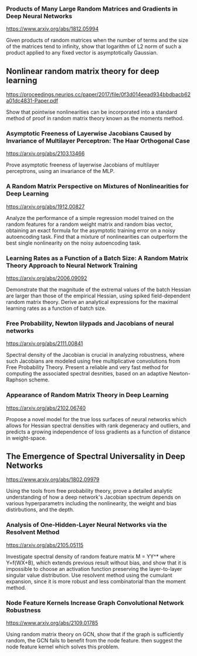 ### Products of Many Large Random Matrices and Gradients in Deep Neural Networks

<https://www.arxiv.org/abs/1812.05994>

Given products of random matrices when the number of terms and the size of the matrices tend to infinity, show that logarithm of L2 norm of such a product applied to any fixed vector is asymptotically Gaussian.

## Nonlinear random matrix theory for deep learning

<https://proceedings.neurips.cc/paper/2017/file/0f3d014eead934bbdbacb62a01dc4831-Paper.pdf>

Show that pointwise nonlinearities can be incorporated into a standard method of proof in random matrix theory known as the moments method.

### Asymptotic Freeness of Layerwise Jacobians Caused by Invariance of Multilayer Perceptron: The Haar Orthogonal Case

<https://arxiv.org/abs/2103.13466>

Prove asymptotic freeness of layerwise Jacobians of multilayer perceptrons, using an invariance of the MLP. 

### A Random Matrix Perspective on Mixtures of Nonlinearities for Deep Learning

<https://arxiv.org/abs/1912.00827>

Analyze the performance of a simple regression model trained on the random features for a random weight matrix and random bias vector, obtaining an exact formula for the asymptotic training error on a noisy autoencoding task. Find that a mixture of nonlinearities can outperform the best single nonlinearity on the noisy autoencoding task.

### Learning Rates as a Function of a Batch Size: A Random Matrix Theory Approach to Neural Network Training

<https://arxiv.org/abs/2006.09092>

Demonstrate that the magnitude of the extremal values of the batch Hessian are larger than those of the empirical Hessian, using spiked field-dependent random matrix theory. Derive an analytical expressions for the maximal learning rates as a function of batch size.

### Free Probability, Newton lilypads and Jacobians of neural networks

<https://arxiv.org/abs/2111.00841>

Spectral density of the Jacobian is crucial in analyzing robustness, where such Jacobians are modeled using free multiplicative convolutions from Free Probability Theory. Present a reliable and very fast method for computing the associated spectral desnities, based on an adaptive Newton-Raphson scheme.

### Appearance of Random Matrix Theory in Deep Learning

<https://arxiv.org/abs/2102.06740>

Propose a novel model for the true loss surfaces of neural networks which allows for Hessian spectral densities with rank degeneracy and outliers, and predicts a growing independence of loss gradients as a function of distance in weight-space. 

## The Emergence of Spectral Universality in Deep Networks

<https://www.arxiv.org/abs/1802.09979>

Using the tools from free probability theory, prove a detailed analytic understanding of how a deep network's Jacobian spectrum depends on various hyperparametrs including the nonlinearity, the weight and bias distirbutions, and the depth. 

### Analysis of One-Hidden-Layer Neural Networks via the Resolvent Method

<https://arxiv.org/abs/2105.05115>

Investigate spectral density of random feature matrix M = YY^* where Y=f(WX+B), which extends previous result without bias, and show that it is impossible to choose an activation function preserving the layer-to-layer singular value distribution. Use resolvent method using the cumulant expansion, since it is more robust and less combinatorial than the moment method.

### Node Feature Kernels Increase Graph Convolutional Network Robustness

<https://www.arxiv.org/abs/2109.01785>

Using random matrix theory on GCN, show that if the graph is sufficiently random, the GCN fails to benefit from the node feature. then suggest the node feature kernel which solves this problem.
